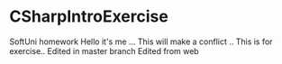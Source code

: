# CSharpIntroExercise
SoftUni homework
Hello it's me ... 
This will make a conflict ..
This is for exercise.. 
Edited in master branch
Edited from web
